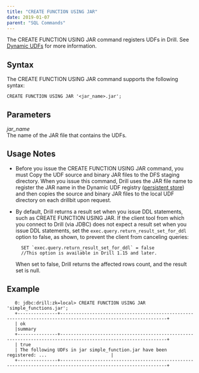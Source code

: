 ```yaml
---
title: "CREATE FUNCTION USING JAR"
date: 2019-01-07
parent: "SQL Commands"
---
```

The CREATE FUNCTION USING JAR command registers UDFs in Drill. See [Dynamic UDFs]({{site.baseurl}}/docs/dynamic-udfs/) for more information.   

## Syntax

The CREATE FUNCTION USING JAR command supports the following syntax:

    CREATE FUNCTION USING JAR '<jar_name>.jar';

## Parameters
*jar_name*  
The name of the JAR file that contains the UDFs.

## Usage Notes    
- Before you issue the CREATE FUNCTION USING JAR command, you must Copy the UDF source and binary JAR files to the DFS staging directory. When you issue this command, Drill uses the JAR file name to register the JAR name in the Dynamic UDF registry ([persistent store]({{site.baseurl}}/docs/persistent-configuration-storage/)) and then copies the source and binary JAR files to the local UDF directory on each drillbit upon request.  
   
- By default, Drill returns a result set when you issue DDL statements, such as CREATE FUNCTION USING JAR. If the client tool from which you connect to Drill (via JDBC) does not expect a result set when you issue DDL statements, set the `exec.query.return_result_set_for_ddl` option to false, as shown, to prevent the client from canceling queries:  

		SET `exec.query.return_result_set_for_ddl` = false  
		//This option is available in Drill 1.15 and later.   

	When set to false, Drill returns the affected rows count, and the result set is null.

## Example  
       0: jdbc:drill:zk=local> CREATE FUNCTION USING JAR 'simple_functions.jar';  
       +---------------+--------------------------------------------------------------------------------------------------------------+
       | ok   	
       |summary
       +---------------+--------------------------------------------------------------------------------------------------------------+
       | true
       | The following UDFs in jar simple_function.jar have been registered: ...                        |
       +---------------+--------------------------------------------------------------------------------------------------------------+          